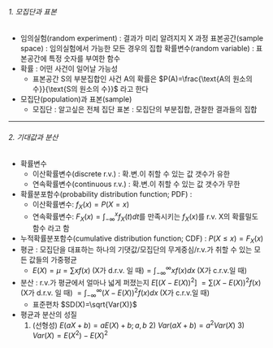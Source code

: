 ###### 1. 모집단과 표본
- 임의실험(random experiment) : 결과가 미리 알려지지 X 과정
  표본공간(sample space) : 임의실험에서 가능한 모든 경우의 집합
  확률변수(random variable) : 표본공간에 특정 숫자를 부여한 함수
- 확률 : 어떤 사건이 일어날 가능성
	- 표본공간 S의 부분집합인 사건 A의 확률은 $P(A)=\frac{\text{A의 원소의 수}}{\text{S의 원소의 수}}$ 라고 한다
- 모집단(population)과 표본(sample)
	- 모집단 : 알고싶은 전체 집단    표본 : 모집단의 부분집합, 관찰한 결과들의 집합
---
###### 2. 기대값과 분산
- 확률변수
	- 이산확률변수(discrete r.v.) : 확.변.이 취할 수 있는 값 갯수가 유한
	- 연속확률변수(continuous r.v.) : 확.변.이 취할 수 있는 값 갯수가 무한
- 확률분포함수(probability distribution function; PDF) :
	- 이산확률변수: $f_X(x)=P(X=x)$
	- 연속확률변수: $F_X(x)=\int_{-\infty}^{x}f_X(t)dt\text{를 만족시키는 }f_X(x)$를 r.v. X의 확률밀도함수 라고 함
- 누적확률분포함수(cumulative distribution function; CDF) : $P(X\leq x)=F_X(x)$
- 평균 : 모집단을 대표하는 하나의 기댓값/모집단의 무게중심/r.v.가 취할 수 있는 모든 값들의 가중평균
	- $E(X)=\mu=\sum xf(x)\;\text{(X가 d.r.v. 일 때)}=\int_{-\infty}^{\infty}xf(x)dx\; \text{(X가 c.r.v.일 때)}$
- 분산 : r.v.가 평균에서 얼마나 넓게 퍼졌는지 $E[(X-E(X))^2]$
  $=\sum (X-E(X))^2f(x)\;\text{(X가 d.r.v. 일 때)}$ $=\int_{-\infty}^{\infty}(X-E(X))^2f(x)dx\; \text{(X가 c.r.v.일 때)}$ 
	- 표준편차 $SD(X)=\sqrt{Var(X)}$
- 평균과 분산의 성질 
	1) (선형성) $E(aX+b)=aE(X)+b;a,b$  2) $Var(aX+b)=a^2Var(X)$ 3) $Var(X) = E(X^2)-E(X)^2$
